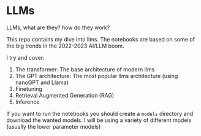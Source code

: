 # LLMs

LLMs, what are they? how do they work? 

This repo contains my dive into llms.
The notebooks are based on some of the big trends in the 2022-2023 AI/LLM boom.

I try and cover:
1. The transformer: The base architecture of modern llms
2. The GPT architecture: The most popular llms architecture (using nanoGPT and Llama)
3. Finetuning
4. Retrieval Augmented Generation (RAG)
5. Inference

If you want to run the notebooks you should create a `models` directory and download the wanted models. 
I will be using a variety of different models (usually the lower parameter models)
